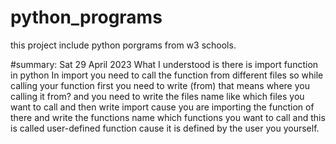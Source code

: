 # python_programs
this project include python porgrams from w3 schools.

#summary: Sat 29 April 2023
What I understood is there is import function in python
In import you need to call the function from different files
so while calling your function first you need to write
(from) that means where you calling it from?
and you need to write the files name like which files you want 
to call and then write import cause you are importing the function
of there and write the functions name which functions you want to call
and this is called user-defined function cause it is defined by the user
you yourself. 
